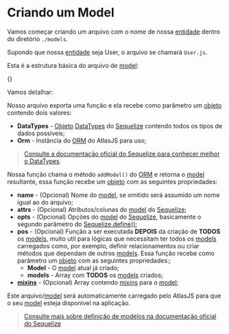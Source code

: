 # Criando um Model

Vamos começar criando um arquivo com o nome de nossa [entidade](#entity) dentro do diretório `./models`.

Supondo que nossa [entidade](#entity) seja User, o arquivo se chamará `User.js`.

Esta é a estrutura básica do arquivo de [model](#orm.model):

{<basic-model>}

Vamos detalhar:

Nosso arquivo exporta uma função e ela recebe como parâmetro um [objeto](https://developer.mozilla.org/pt-BR/docs/Aprender/JavaScript/Objetos/B%C3%A1sico) contendo dois valores:

* **DataTypes** - [Objeto](https://developer.mozilla.org/pt-BR/docs/Aprender/JavaScript/Objetos/B%C3%A1sico) [DataTypes](https://sequelize.org/master/variable/index.html#static-variable-DataTypes) do [Sequelize](https://sequelize.org/master/) contendo todos os tipos de dados possíveis;
* **Orm** - Instância do [ORM](#orm) do AtlasJS para uso;

> [Consulte a documentação oficial do Sequelize para conhecer melhor o DataTypes](https://sequelize.org/master/variable/index.html#static-variable-DataTypes).

Nossa função chama o método `addModel()` do [ORM](#orm) e retorna o [model](#orm.model) resultante, essa função recebe um [objeto](https://developer.mozilla.org/pt-BR/docs/Aprender/JavaScript/Objetos/B%C3%A1sico) com as seguintes propriedades:

* **name** - (Opcional) Nome do [model](#orm.model), se omitido será assumido um nome igual ao do arquivo;
* **attrs** - (Opcional) Atributos/colunas do [model](#orm.model) do [Sequelize](https://sequelize.org/master/);
* **opts** - (Opcional) Opções do [model](#orm.model) do [Sequelize](https://sequelize.org/master/), basicamente o segundo parâmetro do [Sequelize.define()](https://sequelize.org/master/class/lib/sequelize.js~Sequelize.html#instance-method-define);
* **pos** - (Opcional) Função a ser executada **DEPOIS** da criação de **TODOS** os [models](#orm.model), muito util para lógicas que necessitam ter todos os [models](#orm.model) carregados como, por exemplo, definir relacionamentos ou criar métodos que dependam de outros [models](#orm.model). Essa função recebe como parâmetro um [objeto](https://developer.mozilla.org/pt-BR/docs/Aprender/JavaScript/Objetos/B%C3%A1sico) com as seguintes propriedades:;
  * **Model** - O [model](#orm.model) atual já criado;
  * **models** - Array com **TODOS** os [models](#orm.model) criados;
* **[mixins](#orm.mixin)** - (Opcional) Array contendo [mixins](#orm.mixin) para o [model](#orm.model);

Este arquivo/[model](#orm.model) será automaticamente carregado pelo AtlasJS para que o seu [model](#orm.model) esteja disponível na aplicação.

> [Consulte mais sobre definição de modelos na documentação oficial do Sequelize](https://sequelize.org/v5/manual/models-definition.html)